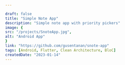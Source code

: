 ```yaml
---

draft: false
title: "Simple Note App"
description: "Simple note app with priority pickers"
image: {
src: "/projects/SnoteApp.jpg",
alt: "Android App"
}
link: "https://github.com/gusentanan/snote-app"
tags: [Android, Flutter, Clean Architecture, BloC]
createdDate: "2023-01-14"
---
```

